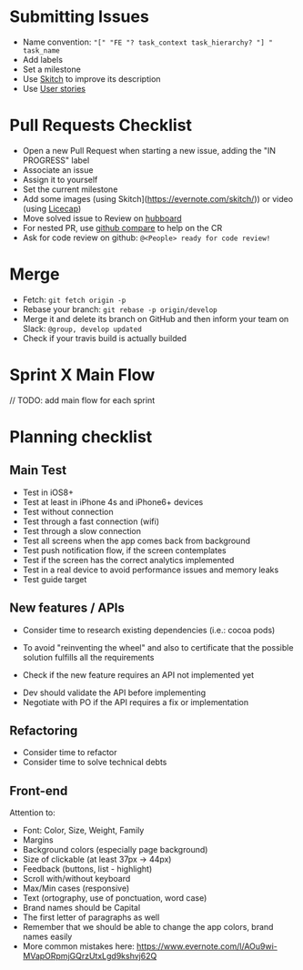 # Submitting Issues
* Name convention: `"[" "FE "? task_context task_hierarchy? "] "
  task_name `
* Add labels
* Set a milestone
* Use [Skitch](https://evernote.com/skitch/) to improve its description
* Use [User stories](https://drive.google.com/open?id=1ZoVKeuSdVwxG8Q5mw8524pyviu5qXVX4qS80RXuW5mU)

# Pull Requests Checklist
* Open a new Pull Request when starting a new issue, adding the "IN PROGRESS" label
* Associate an issue
* Assign it to yourself
* Set the current milestone
* Add some images (using Skitch](https://evernote.com/skitch/)) or video (using [Licecap](http://www.cockos.com/licecap/))
* Move solved issue to Review on [hubboard]()
* For nested PR, use [github compare](https://github.com/blog/612-introducing-github-compare-view) to help on the CR
* Ask for code review on github: `@<People> ready for code review!`

# Merge
* Fetch: `git fetch origin -p`
* Rebase your branch: `git rebase -p origin/develop`
* Merge it and delete its branch on GitHub and then inform your team on Slack: `@group, develop updated`
* Check if your travis build is actually builded

# Sprint X Main Flow

// TODO: add main flow for each sprint

# Planning checklist

## Main Test
* Test in iOS8+
* Test at least in iPhone 4s and iPhone6+ devices
* Test without connection
* Test through a fast connection (wifi)
* Test through a slow connection
* Test all screens when the app comes back from background
* Test push notification flow, if the screen contemplates
* Test if the screen has the correct analytics implemented
* Test in a real device to avoid performance issues and memory leaks
* Test guide target

## New features / APIs
* Consider time to research existing dependencies (i.e.: cocoa pods)
 - To avoid "reinventing the wheel" and also to certificate that the
   possible solution fulfills all the requirements
* Check if the new feature requires an API not implemented yet
 - Dev should validate the API before implementing
 - Negotiate with PO if the API requires a fix or implementation

## Refactoring
* Consider time to refactor
* Consider time to solve technical debts

## Front-end
Attention to:
* Font: Color, Size, Weight, Family
* Margins
* Background colors (especially page background)
* Size of clickable (at least 37px -> 44px)
* Feedback (buttons, list - highlight)
* Scroll with/without keyboard
* Max/Min cases (responsive)
* Text (ortography, use of ponctuation, word case)
* Brand names should be Capital
* The first letter of paragraphs as well
* Remember that we should be able to change the app colors, brand names easily
* More common mistakes here: https://www.evernote.com/l/AOu9wi-MVapORpmjGQrzUtxLgd9kshvj62Q
